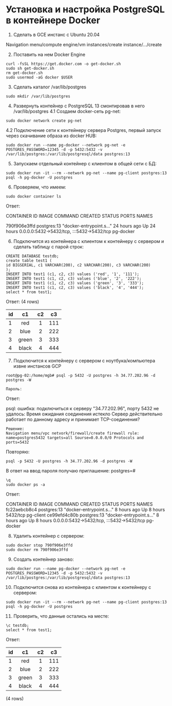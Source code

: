 # Установка и настройка PostgreSQL в контейнере Docker
1. Сделать в GCE инстанс с Ubuntu 20.04

Navigation menu/compute engine/vm instances/create instance/.../create

2. Поставить на нем Docker Engine
```
curl -fsSL https://get.docker.com -o get-docker.sh
sudo sh get-docker.sh
rm get-docker.sh
sudo usermod -aG docker $USER
```
 
3. Сделать каталог /var/lib/postgres
```
sudo mkdir /var/lib/postgres
```

4. Развернуть контейнер с PostgreSQL 13 смонтировав в него /var/lib/postgres
4.1 Создаем docker-сеть pg-net: 
```
sudo docker network create pg-net
```
4.2 Подключение сети к контейнеру сервера Postgres, первый запуск через скачивание образа из docker HUB:
```
sudo docker run --name pg-docker --network pg-net -e POSTGRES_PASSWORD=12345 -d -p 5432:5432 -v /var/lib/postgres:/var/lib/postgresql/data postgres:13
```

5. Запускаем отдельный контейнер с клиентом в общей сети с БД:
```
sudo docker run -it --rm --network pg-net --name pg-client postgres:13 psql -h pg-docker -U postgres
```
6. Проверяем, что имеем:
```
sudo docker container ls
```
Ответ:

CONTAINER ID   IMAGE         COMMAND                  CREATED        STATUS        PORTS                                       NAMES

790f906e3ffd   postgres:13   "docker-entrypoint.s…"   24 hours ago   Up 24 hours   0.0.0.0:5432->5432/tcp, :::5432->5432/tcp   pg-docker



6. Подключится из контейнера с клиентом к контейнеру с сервером и сделать таблицу с парой строк:
```
CREATE DATABASE testdb;
create table test1 (
id BIGSERIAL, c1 VARCHAR(200), c2 VARCHAR(200), c3 VARCHAR(200)
);
INSERT INTO test1 (c1, c2, c3) values ('red', '1', '111');
INSERT INTO test1 (c1, c2, c3) values ('blue', '2', '222');
INSERT INTO test1 (c1, c2, c3) values ('green', '3', '333');
INSERT INTO test1 (c1, c2, c3) values ('black', '4', '444');
select * from test1;
```
Ответ: (4 rows)

id|c1|c2| c3|
:----|:--------:|:--------:|:-----:
1  |red    | 1 | 111
2|  blue   | 2 | 222
3 |green  | 3 | 333
4 |black  | 4 | 444


7. Подключится к контейнеру с сервером с ноутбука/компьютера извне инстансов GCP
```
root@pg-02:/home/mgb# psql -p 5432 -U postgres -h 34.77.202.96 -d postgres -W

Пароль:
```
Ответ:

psql: ошибка: подключиться к серверу "34.77.202.96", порту 5432 не удалось: Время ожидания соединения истекло
Сервер действительно работает по данному адресу и принимает TCP-соединения?
```
Решение:
Navigation menu/vpc netvork/firewall/create firewall rule: name=postgres5432 targets=all Sourse=0.0.0.0/0 Protocols and ports=5432
```
Повторяю:
```
psql -p 5432 -U postgres -h 34.77.202.96 -d postgres -W
```
В ответ на ввод пароля получаю приглашение: postgres=#
```
\q
sudo docker ps -a
```
Ответ:

CONTAINER ID   IMAGE         COMMAND                  CREATED       STATUS       PORTS                                       NAMES
fc22aebcb8c4   postgres:13   "docker-entrypoint.s…"   8 hours ago   Up 8 hours   5432/tcp                                    pg-client
ce99efd4c80b   postgres:13   "docker-entrypoint.s…"   8 hours ago   Up 8 hours   0.0.0.0:5432->5432/tcp, :::5432->5432/tcp   pg-docker


8. Удалить контейнер с сервером:
```
sudo docker stop 790f906e3ffd
sudo docker rm 790f906e3ffd
```
9. Создать контейнер заново:
```
sudo docker run --name pg-docker --network pg-net -e POSTGRES_PASSWORD=12345 -d -p 5432:5432 -v /var/lib/postgres:/var/lib/postgresql/data postgres:13
```

10. Подключится снова из контейнера с клиентом к контейнеру с сервером:
```
sudo docker run -it --rm --network pg-net --name pg-client postgres:13 psql -h pg-docker -U postgres
```
11. Проверить, что данные остались на месте:
```
\c testdb;
select * from test1;
```
Ответ:

id|c1|c2| c3|
:----|:--------:|:--------:|:-----:
1  |red    | 1 | 111
2|  blue   | 2 | 222
3 |green  | 3 | 333
4 |black  | 4 | 444

(4 rows)
